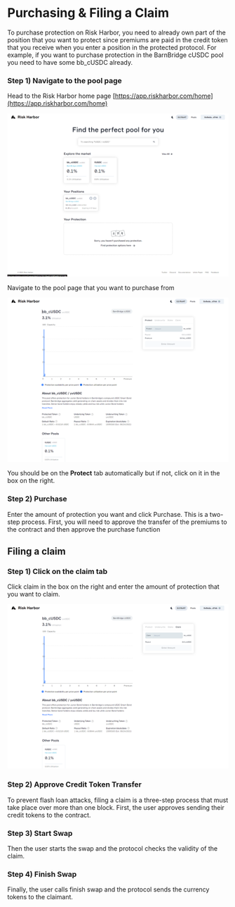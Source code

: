 # Purchasing & Filing a Claim

To purchase protection on Risk Harbor, you need to already own part of the position that you want to protect since premiums are paid in the credit token that you receive when you enter a position in the protected protocol.  For example, if you want to purchase protection in the BarnBridge cUSDC pool you need to have some bb\_cUSDC already. 

### Step 1\) Navigate to the pool page

Head to the Risk Harbor home page [https://app.riskharbor.com/home](https://app.riskharbor.com/home)

![Risk Harbor Home Page](../.gitbook/assets/image%20%2812%29.png)

Navigate to the pool page that you want to purchase from

![Barnbridge Compound Pool Page](../.gitbook/assets/image%20%2818%29.png)

You should be on the **Protect** tab automatically but if not, click on it in the box on the right. 

### Step 2\) Purchase

Enter the amount of protection you want and click Purchase. This is a two-step process. First, you will need to approve the transfer of the premiums to the contract and then approve the purchase function



## Filing a claim

### Step 1\) Click on the claim tab

Click claim in the box on the right and enter the amount of protection that you want to claim. 

![](../.gitbook/assets/image%20%2829%29.png)

### Step 2\) Approve Credit Token Transfer

To prevent flash loan attacks, filing a claim is a three-step process that must take place over more than one block. First, the user approves sending their credit tokens to the contract.

### Step 3\) Start Swap

Then the user starts the swap and the protocol checks the validity of the claim.

### Step 4\) Finish Swap

Finally, the user calls finish swap and the protocol sends the currency tokens to the claimant.




